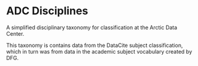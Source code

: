 # ADC Disciplines

A simplified disciplinary taxonomy for classification at the Arctic Data Center.

This taxonomy is contains data from the DataCite subject classification, which in turn
was from data in the academic subject vocabulary created by DFG.
